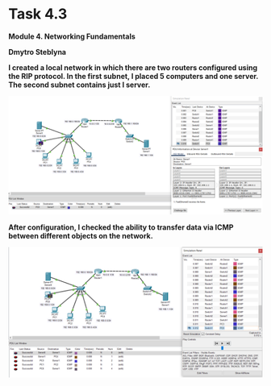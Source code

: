 # Task 4.3
**Module 4. Networking Fundamentals**

**Dmytro Steblyna**

**I created a local network in which there are two routers configured using the RIP protocol. In the first subnet, I placed 5 computers and one server. The second subnet contains just I server.**

<p><img src="screenshots/1.png" width="900"/></p>

**After configuration, I checked the ability to transfer data via ICMP between different objects on the network.**

<p><img src="screenshots/2.png" width="900"/></p>
